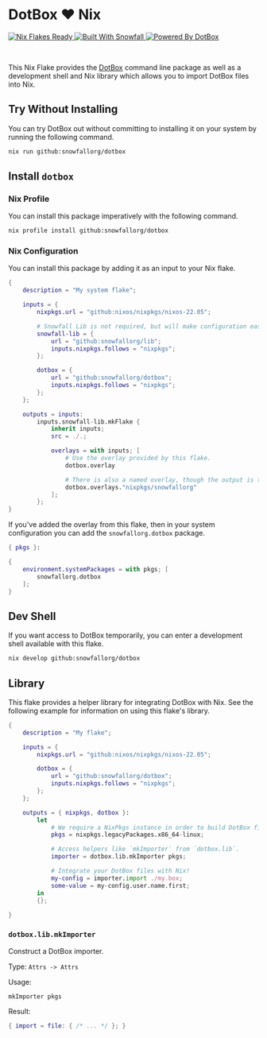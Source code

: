 # DotBox ❤ Nix

<a href="https://nixos.wiki/wiki/Flakes" target="_blank">
	<img alt="Nix Flakes Ready" src="https://img.shields.io/static/v1?logo=nixos&logoColor=d8dee9&label=Nix%20Flakes&labelColor=5e81ac&message=Ready&color=d8dee9&style=for-the-badge">
</a>
<a href="https://github.com/snowfallorg/lib" target="_blank">
	<img alt="Built With Snowfall" src="https://img.shields.io/static/v1?logoColor=d8dee9&label=Built%20With&labelColor=5e81ac&message=Snowfall&color=d8dee9&style=for-the-badge">
</a>
<a href="https://dotbox.dev" target="_blank">
	<img alt="Powered By DotBox" src="https://img.shields.io/static/v1?logoColor=d8dee9&label=Powered%20By&labelColor=5e81ac&message=DotBox&color=d8dee9&style=for-the-badge">
</a>

<p>
<!--
	This paragraph is not empty, it contains an em space (UTF-8 8195) on the next line in order
	to create a gap in the page.
-->
  
</p>

This Nix Flake provides the [DotBox](https://dotbox.dev) command line package
as well as a development shell and Nix library which allows you to import DotBox
files into Nix.

## Try Without Installing

You can try DotBox out without committing to installing it on your system by running
the following command.

```bash
nix run github:snowfallorg/dotbox
```

## Install `dotbox`

### Nix Profile

You can install this package imperatively with the following command.

```bash
nix profile install github:snowfallorg/dotbox
```

### Nix Configuration

You can install this package by adding it as an input to your Nix flake.

```nix
{
	description = "My system flake";

	inputs = {
		nixpkgs.url = "github:nixos/nixpkgs/nixos-22.05";

		# Snowfall Lib is not required, but will make configuration easier for you.
		snowfall-lib = {
			url = "github:snowfallorg/lib";
			inputs.nixpkgs.follows = "nixpkgs";
		};

		dotbox = {
			url = "github:snowfallorg/dotbox";
			inputs.nixpkgs.follows = "nixpkgs";
		};
	};

	outputs = inputs:
		inputs.snowfall-lib.mkFlake {
			inherit inputs;
			src = ./.;

			overlays = with inputs; [
				# Use the overlay provided by this flake.
				dotbox.overlay

				# There is also a named overlay, though the output is the same.
				dotbox.overlays."nixpkgs/snowfallorg"
			];
		};
}
```

If you've added the overlay from this flake, then in your system configuration
you can add the `snowfallorg.dotbox` package.

```nix
{ pkgs }:

{
	environment.systemPackages = with pkgs; [
		snowfallorg.dotbox
	];
}
```

## Dev Shell

If you want access to DotBox temporarily, you can enter a development shell
available with this flake.

```bash
nix develop github:snowfallorg/dotbox
```

## Library

This flake provides a helper library for integrating DotBox with Nix. See the
following example for information on using this flake's library.

```nix
{
	description = "My flake";

	inputs = {
		nixpkgs.url = "github:nixos/nixpkgs/nixos-22.05";

		dotbox = {
			url = "github:snowfallorg/dotbox";
			inputs.nixpkgs.follows = "nixpkgs";
		};
	};

	outputs = { nixpkgs, dotbox }:
		let
			# We require a NixPkgs instance in order to build DotBox files.
			pkgs = nixpkgs.legacyPackages.x86_64-linux;

			# Access helpers like `mkImporter` from `dotbox.lib`.
			importer = dotbox.lib.mkImporter pkgs;

			# Integrate your DotBox files with Nix!
			my-config = importer.import ./my.box;
			some-value = my-config.user.name.first;
		in
		{};
		
}
```

### `dotbox.lib.mkImporter`

Construct a DotBox importer.

Type: `Attrs -> Attrs`

Usage:

```nix
mkImporter pkgs
```

Result:

```nix
{ import = file: { /* ... */ }; }
```
